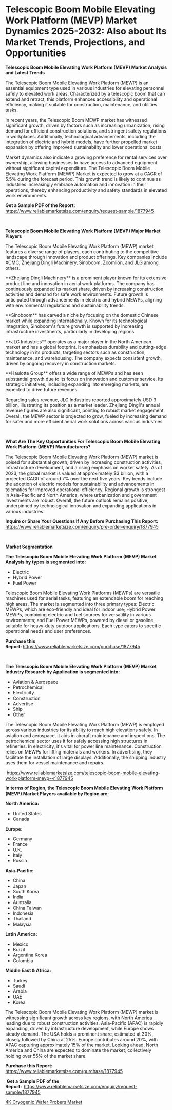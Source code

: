 <p><h1>Telescopic Boom Mobile Elevating Work Platform (MEVP) Market Dynamics 2025-2032: Also about Its Market Trends, Projections, and Opportunities</h1></p><p><strong>Telescopic Boom Mobile Elevating Work Platform (MEVP) Market Analysis and Latest Trends</strong></p>
<p><p>The Telescopic Boom Mobile Elevating Work Platform (MEWP) is an essential equipment type used in various industries for elevating personnel safely to elevated work areas. Characterized by a telescopic boom that can extend and retract, this platform enhances accessibility and operational efficiency, making it suitable for construction, maintenance, and utilities tasks.</p><p>In recent years, the Telescopic Boom MEWP market has witnessed significant growth, driven by factors such as increasing urbanization, rising demand for efficient construction solutions, and stringent safety regulations in workplaces. Additionally, technological advancements, including the integration of electric and hybrid models, have further propelled market expansion by offering improved sustainability and lower operational costs.</p><p>Market dynamics also indicate a growing preference for rental services over ownership, allowing businesses to have access to advanced equipment without significant capital expenditure. The Telescopic Boom Mobile Elevating Work Platform (MEWP) Market is expected to grow at a CAGR of 5.5% during the forecast period. This growth trend is likely to continue as industries increasingly embrace automation and innovation in their operations, thereby enhancing productivity and safety standards in elevated work environments.</p></p>
<p><strong>Get a Sample PDF of the Report:&nbsp;</strong> <a href="https://www.reliablemarketsize.com/enquiry/request-sample/1877945?utm_campaign=2457&utm_medium=2&utm_source=Github&utm_content=ia&utm_term=28022025&utm_id=telescopic-boom-mobile-elevating-work-platform-mevp">https://www.reliablemarketsize.com/enquiry/request-sample/1877945</a></p>
<p>&nbsp;</p>
<p><strong>Telescopic Boom Mobile Elevating Work Platform (MEVP) Major Market Players</strong></p>
<p><p>The Telescopic Boom Mobile Elevating Work Platform (MEWP) market features a diverse range of players, each contributing to the competitive landscape through innovation and product offerings. Key companies include XCMC, Zhejiang Dingli Machinery, Sinoboom, Zoomlion, and JLG among others.</p><p>**Zhejiang Dingli Machinery** is a prominent player known for its extensive product line and innovation in aerial work platforms. The company has continuously expanded its market share, driven by increasing construction activities and demand for safe work environments. Future growth is anticipated through advancements in electric and hybrid MEWPs, aligning with environmental regulations and sustainability trends.</p><p>**Sinoboom** has carved a niche by focusing on the domestic Chinese market while expanding internationally. Known for its technological integration, Sinoboom's future growth is supported by increasing infrastructure investments, particularly in developing regions.</p><p>**JLG Industries** operates as a major player in the North American market and has a global footprint. It emphasizes durability and cutting-edge technology in its products, targeting sectors such as construction, maintenance, and warehousing. The company expects consistent growth, driven by ongoing recovery in construction markets.</p><p>**Haulotte Group** offers a wide range of MEWPs and has seen substantial growth due to its focus on innovation and customer service. Its strategic initiatives, including expanding into emerging markets, are expected to drive future revenues.</p><p>Regarding sales revenue, JLG Industries reported approximately USD 3 billion, illustrating its position as a market leader. Zhejiang Dingli's annual revenue figures are also significant, pointing to robust market engagement. Overall, the MEWP sector is projected to grow, fueled by increasing demand for safer and more efficient aerial work solutions across various industries.</p></p>
<p>&nbsp;</p>
<p><strong>What Are The Key Opportunities For Telescopic Boom Mobile Elevating Work Platform (MEVP) Manufacturers?</strong></p>
<p><p>The Telescopic Boom Mobile Elevating Work Platform (MEWP) market is poised for substantial growth, driven by increasing construction activities, infrastructure development, and a rising emphasis on worker safety. As of 2023, the global market is valued at approximately $3 billion, with a projected CAGR of around 7% over the next five years. Key trends include the adoption of electric models for sustainability and advancements in telematics for improved operational efficiency. Regional growth is strongest in Asia-Pacific and North America, where urbanization and government investments are robust. Overall, the future outlook remains positive, underpinned by technological innovation and expanding applications in various industries.</p></p>
<p><strong>Inquire or Share Your Questions If Any Before Purchasing This Report:</strong> <a href="https://www.reliablemarketsize.com/enquiry/pre-order-enquiry/1877945?utm_campaign=2457&utm_medium=2&utm_source=Github&utm_content=ia&utm_term=28022025&utm_id=telescopic-boom-mobile-elevating-work-platform-mevp">https://www.reliablemarketsize.com/enquiry/pre-order-enquiry/1877945</a></p>
<p>&nbsp;</p>
<p><strong>Market Segmentation</strong></p>
<p><strong>The Telescopic Boom Mobile Elevating Work Platform (MEVP) Market Analysis by types is segmented into:</strong></p>
<p><ul><li>Electric</li><li>Hybrid Power</li><li>Fuel Power</li></ul></p>
<p><p>Telescopic Boom Mobile Elevating Work Platforms (MEWPs) are versatile machines used for aerial tasks, featuring an extendable boom for reaching high areas. The market is segmented into three primary types: Electric MEWPs, which are eco-friendly and ideal for indoor use; Hybrid Power MEWPs, combining electric and fuel sources for versatility in various environments; and Fuel Power MEWPs, powered by diesel or gasoline, suitable for heavy-duty outdoor applications. Each type caters to specific operational needs and user preferences.</p></p>
<p><strong>Purchase this Report:&nbsp;</strong><a href="https://www.reliablemarketsize.com/purchase/1877945?utm_campaign=2457&utm_medium=2&utm_source=Github&utm_content=ia&utm_term=28022025&utm_id=telescopic-boom-mobile-elevating-work-platform-mevp">https://www.reliablemarketsize.com/purchase/1877945</a></p>
<p>&nbsp;</p>
<p><strong>The Telescopic Boom Mobile Elevating Work Platform (MEVP) Market Industry Research by Application is segmented into:</strong></p>
<p><ul><li>Aviation & Aerospace</li><li>Petrochemical</li><li>Electricity</li><li>Construction</li><li>Advertise</li><li>Ship</li><li>Other</li></ul></p>
<p><p>The Telescopic Boom Mobile Elevating Work Platform (MEWP) is employed across various industries for its ability to reach high elevations safely. In aviation and aerospace, it aids in aircraft maintenance and inspections. The petrochemical sector uses it for safely accessing high structures in refineries. In electricity, it's vital for power line maintenance. Construction relies on MEWPs for lifting materials and workers. In advertising, they facilitate the installation of large displays. Additionally, the shipping industry uses them for vessel maintenance and repairs.</p></p>
<p><a href="https://www.reliablemarketsize.com/telescopic-boom-mobile-elevating-work-platform-mevp--r1877945?utm_campaign=2457&utm_medium=2&utm_source=Github&utm_content=ia&utm_term=28022025&utm_id=telescopic-boom-mobile-elevating-work-platform-mevp">&nbsp;https://www.reliablemarketsize.com/telescopic-boom-mobile-elevating-work-platform-mevp--r1877945</a></p>
<p><strong>In terms of Region, the Telescopic Boom Mobile Elevating Work Platform (MEVP) Market Players available by Region are:</strong></p>
<p>
    <p> <strong> North America: </strong>
        <ul>
            <li>United States</li>
            <li>Canada</li>
        </ul>
        </p> 
    <p> <strong> Europe: </strong>
        <ul>
            <li>Germany</li>
            <li>France</li>
            <li>U.K.</li>
            <li>Italy</li>
            <li>Russia</li>
        </ul>
        </p> 
    <p> <strong> Asia-Pacific: </strong>
        <ul>
            <li>China</li>
            <li>Japan</li>
            <li>South Korea</li>
            <li>India</li>
            <li>Australia</li>
            <li>China Taiwan</li>
            <li>Indonesia</li>
            <li>Thailand</li>
            <li>Malaysia</li>
        </ul>
        </p> 
    <p> <strong> Latin America: </strong>
        <ul>
            <li>Mexico</li>
            <li>Brazil</li>
            <li>Argentina Korea</li>
            <li>Colombia</li>
        </ul>
        </p> 
    <p> <strong> Middle East & Africa: </strong>
        <ul>
            <li>Turkey</li>
            <li>Saudi</li>
            <li>Arabia</li>
            <li>UAE</li>
            <li>Korea</li>
        </ul>
    </p>
    </p>
<p><p>The Telescopic Boom Mobile Elevating Work Platform (MEWP) market is witnessing significant growth across key regions, with North America leading due to robust construction activities. Asia-Pacific (APAC) is rapidly expanding, driven by infrastructure development, while Europe shows steady demand. The USA holds a prominent share, estimated at 30%, closely followed by China at 25%. Europe contributes around 20%, with APAC capturing approximately 15% of the market. Looking ahead, North America and China are expected to dominate the market, collectively holding over 55% of the market share.</p></p>
<p><strong>Purchase this Report: </strong><a href="https://www.reliablemarketsize.com/purchase/1877945?utm_campaign=2457&utm_medium=2&utm_source=Github&utm_content=ia&utm_term=28022025&utm_id=telescopic-boom-mobile-elevating-work-platform-mevp">https://www.reliablemarketsize.com/purchase/1877945</a></p>
<p>&nbsp;<strong>Get a Sample PDF of the Report:&nbsp;&nbsp;</strong><a href="https://www.reliablemarketsize.com/enquiry/request-sample/1877945?utm_campaign=2457&utm_medium=2&utm_source=Github&utm_content=ia&utm_term=28022025&utm_id=telescopic-boom-mobile-elevating-work-platform-mevp">https://www.reliablemarketsize.com/enquiry/request-sample/1877945</a></p>
<p><strong></strong></p>
<p><p><a href="https://github.com/ridchycarlas/Market-Research-Report-List-1/blob/main/4k-cryogenic-wafer-probers-market.md?utm_campaign=2457&utm_medium=2&utm_source=Github&utm_content=ia&utm_term=28022025&utm_id=telescopic-boom-mobile-elevating-work-platform-mevp">4K Cryogenic Wafer Probers Market</a></p></p>